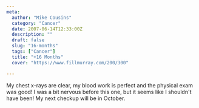 ```yaml
---
meta:
  author: "Mike Cousins"
  category: "Cancer"
  date: 2007-06-14T12:33:00Z
  description: ""
  draft: false
  slug: "16-months"
  tags: ["Cancer"]
  title: "+16 Months"
  cover: "https://www.fillmurray.com/200/300"

---
```


My chest x-rays are clear, my blood work is perfect and the physical exam was
good! I was a bit nervous before this one, but it seems like I shouldn't have
been! My next checkup will be in October.